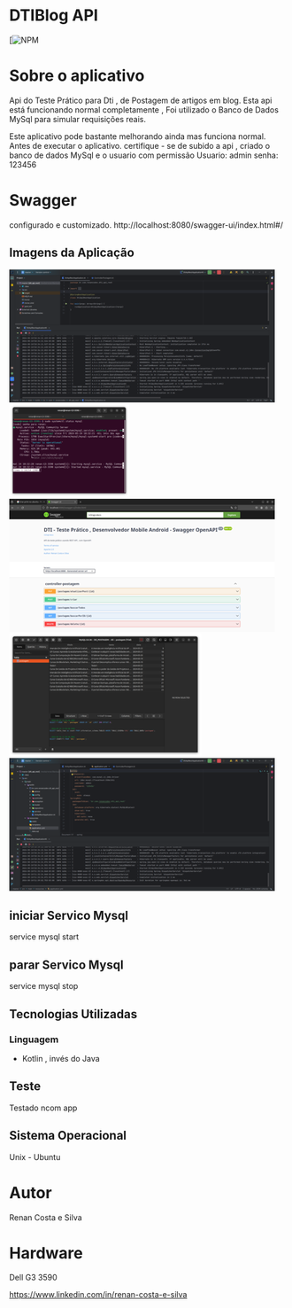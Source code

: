 # DTIBlog API
[![NPM](https://github.com/RenanCostaSilva/DTIBlog/blob/master/LICENSE)

# Sobre o aplicativo
Api do Teste Prático para Dti , de Postagem de artigos em blog. Esta api está funcionando normal completamente , Foi utilizado o Banco de Dados MySql para simular requisições reais.

Este aplicativo pode bastante melhorando ainda  mas funciona normal. Antes de executar o aplicativo. certifique - se de subido a api , criado o banco de dados MySql e o usuario com permissão
Usuario: admin
senha: 123456

# Swagger
configurado e customizado.
http://localhost:8080/swagger-ui/index.html#/

## Imagens da Aplicação
![mobile 1](https://github.com/RenanCostaSilva/DtiBlogAPI/blob/master/2.png)
![mobile 2](https://github.com/RenanCostaSilva/DtiBlogAPI/blob/master/3.png)
![mobile 3](https://github.com/RenanCostaSilva/DtiBlogAPI/blob/master/4.png)
![mobile 4](https://github.com/RenanCostaSilva/DtiBlogAPI/blob/master/5.png)
![mobile 5](https://github.com/RenanCostaSilva/DtiBlogAPI/blob/master/6.png)

## iniciar Servico Mysql
service mysql start

## parar Servico Mysql
service mysql stop

## Tecnologias Utilizadas

### Linguagem
- Kotlin , invés do Java
 
## Teste
Testado ncom app 

## Sistema Operacional
Unix - Ubuntu

# Autor
Renan Costa e Silva

# Hardware
Dell G3 3590

https://www.linkedin.com/in/renan-costa-e-silva
